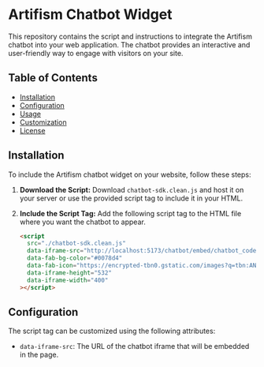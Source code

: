 # Artifism Chatbot Widget

This repository contains the script and instructions to integrate the Artifism chatbot into your web application. The chatbot provides an interactive and user-friendly way to engage with visitors on your site.

## Table of Contents

- [Installation](#installation)
- [Configuration](#configuration)
- [Usage](#usage)
- [Customization](#customization)
- [License](#license)

## Installation

To include the Artifism chatbot widget on your website, follow these steps:

1. **Download the Script:**
   Download `chatbot-sdk.clean.js` and host it on your server or use the provided script tag to include it in your HTML.

2. **Include the Script Tag:**
   Add the following script tag to the HTML file where you want the chatbot to appear.

   ```html
   <script
     src="./chatbot-sdk.clean.js"
     data-iframe-src="http://localhost:5173/chatbot/embed/chatbot_code=13ded7e855f248c/welcome"
     data-fab-bg-color="#0078d4"
     data-fab-icon="https://encrypted-tbn0.gstatic.com/images?q=tbn:ANd9GcSm09sUIc7f6qJOCrrEH8vGsEGOG2TkWwb0JA&s"
     data-iframe-height="532"
     data-iframe-width="400"
   ></script>
   ```

## Configuration

The script tag can be customized using the following attributes:

- `data-iframe-src`: The URL of the chatbot iframe that will be embedded in the page.
